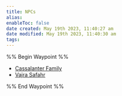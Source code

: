 ```yaml
---
title: NPCs
alias: 
enableToc: false
date created: May 19th 2023, 11:40:27 am
date modified: May 19th 2023, 11:40:30 am
tags: 
---
```

%% Begin Waypoint %%
- [Cassalanter Family](./Cassalanter%20Family.md)
- [Vajra Safahr](./Vajra%20Safahr.md)

%% End Waypoint %%
